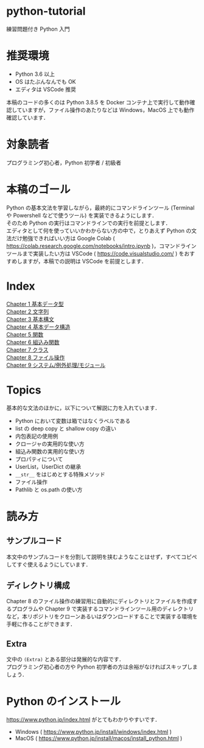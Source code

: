 # python-tutorial

練習問題付き Python 入門  


# 推奨環境

- Python 3.6 以上  
- OS はたぶんなんでも OK  
- エディタは VSCode 推奨  

本稿のコードの多くのは Python 3.8.5 を Docker コンテナ上で実行して動作確認していますが，ファイル操作のあたりなどは Windows，MacOS 上でも動作確認しています．  


# 対象読者

プログラミング初心者，Python 初学者 / 初級者  


# 本稿のゴール

Python の基本文法を学習しながら，最終的にコマンドラインツール (Terminal や Powershell などで使うツール) を実装できるようにします．  
そのため Python の実行はコマンドラインでの実行を前提とします．  
エディタとして何を使っていいかわからない方の中で，とりあえず Python の文法だけ勉強できればいい方は Google Colab ( https://colab.research.google.com/notebooks/intro.ipynb )，コマンドラインツールまで実装したい方は VSCode ( https://code.visualstudio.com/ ) をおすすめしますが，本稿での説明は VSCode を前提とします．  

# Index

[Chapter 1 基本データ型](chapter1/Chapter1.md)  
[Chapter 2 文字列](chapter2/Chapter2.md)  
[Chapter 3 基本構文](chapter3/Chapter3.md)  
[Chapter 4 基本データ構造](chapter4/Chapter4.md)  
[Chapter 5 関数](chapter5/Chapter5.md)  
[Chapter 6 組込み関数](chapter6/Chapter6.md)  
[Chapter 7 クラス](chapter7/Chapter7.md)  
[Chapter 8 ファイル操作](chapter8/Chpater8.md)  
[Chapter 9 システム/例外処理/モジュール](chapter9/Chapter9.md)  


# Topics

基本的な文法のほかに，以下について解説に力を入れています．  

- Python において変数は箱ではなくラベルである
- list の deep copy と shallow copy の違い
- 内包表記の使用例
- クロージャの実用的な使い方
- 組込み関数の実用的な使い方
- プロパティについて
- UserList，UserDict の継承
- `__str__` をはじめとする特殊メソッド
- ファイル操作
- Pathlib と os.path の使い方


# 読み方

## サンプルコード

本文中のサンプルコードを分割して説明を挟むようなことはせず，すべてコピペしてすぐ使えるようにしています．  


## ディレクトリ構成

Chapter 8 のファイル操作の練習用に自動的にディレクトリとファイルを作成するプログラムや Chapter 9 で実装するコマンドラインツール用のディレクトリなど，本リポジトリをクローンあるいはダウンロードすることで実装する環境を手軽に作ることができます．  


## Extra

文中の `(Extra)` とある部分は発展的な内容です．  
プログラミング初心者の方や Python 初学者の方は余裕がなければスキップしましょう．  



# Python のインストール

https://www.python.jp/index.html がとてもわかりやすいです．  

- Windows ( https://www.python.jp/install/windows/index.html )
- MacOS  ( https://www.python.jp/install/macos/install_python.html )

